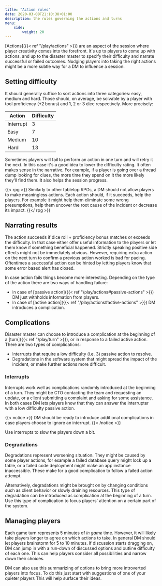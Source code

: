 ```yaml
---
title: "Action rules"
date: 2020-03-08T21:10:38+01:00
description: the rules governing the actions and turns
menu:
    side:
        weight: 20
---
```

[Actions]({{< ref "/play/actions" >}}) are an aspect of the session where player creativity comes into the forefront. It's up to players to come up with actions, and up to the disaster master to specify their difficulty and narrate successful or failed outcomes. Nudging players into taking the right actions might be a more subtle way for a DM to influence a session.
<!--more-->

## Setting difficulty

It should generally suffice to sort actions into three categories: easy, medium and hard. Those should, on average, be solvable by a player with tool proficiency (+2 bonus) and 1, 2 or 3 dice respectively. More precisely:

|Action   |Difficulty|
|---------|----------|
|Interrupt|3         |
|Easy     |7         |
|Medium   |10        |
|Hard     |13        |

Sometimes players will fail to perform an action in one turn and will retry it the next. In this case it's a good idea to lower the difficulty rating. It often makes sense in the narrative. For example, if a player is going over a thread dump looking for clues, the more time they spend on it the more likely they'll find them. It also helps the session progress.

{{< rpg >}}
Similarly to other tabletop RPGs, a DM should not allow players to make meaningless actions. Each action should, if it succeeds, help the players. For example it might help them eliminate some wrong presumptions, help them uncover the root cause of the incident or decrease its impact.
{{</ rpg >}}

## Narrating results

The action succeeds if dice roll + proficiency bonus matches or exceeds the difficulty. In that case either offer useful information to the players or let them know if something beneficial happened. Strictly speaking positive side effects might not be immediately obvious. However, requiring extra action on the next turn to confirm a previous action worked is bad for pacing. Oftentimes a successful action can be hinted by letting players know that some error based alert has closed.

In case action fails things become more interesting. Depending on the type of the action there are two ways of handling failure:

* In case of [passive action]({{< ref "/play/actions#passive-actions" >}})  DM just withholds information from players.
* In case of [active action]({{< ref "/play/actions#active-actions" >}}) DM introduces a complication.

## Complications

Disaster master can choose to introduce a complication at the beginning of a [turn]({{< ref "/play/turn" >}}), or in response to a failed active action. There are two types of complications:

* Interrupts that require a low difficulty (i.e. 3) passive action to resolve.
* Degradations in the software system that might spread the impact of the incident, or make further actions more difficult.

### Interrupts

Interrupts work well as complications randomly introduced at the beginning of a turn. They might be CTO contacting the team and requesting an update, or a client submitting a complaint and asking for some assistance. In both cases DM lets players know that they can answer the interrupter with a low difficulty passive action.

{{< notice >}}
DM should be ready to introduce additional complications in case players choose to ignore an interrupt.
{{< /notice >}}

Use interrupts to slow the players down a bit.

### Degradations

Degradations represent worsening situation. They might be caused by some player actions, for example a failed database query might lock up a table, or a failed code deployment might make an app instance inaccessible. These make for a good complication to follow a failed action attempt.

Alternatively, degradations might be brought on by changing conditions such as client behavior or slowly draining resources. This type of degradation can be introduced as complication at the beginning of a turn. Use this type of complication to focus players' attention on a certain part of the system.

## Managing players

Each game turn represents 5 minutes of _in game_ time. However, it will likely take players longer to agree on which actions to take. In general DM should let players brainstorm for 5 to 10 minutes. If discussion starts dragging on, DM can jump in with a run-down of discussed options and outline difficulty of each one. This can help players consider all possibilities and narrow down their choices.

DM can also use this summarizing of options to bring more introverted players into focus. To do this just start with suggestions of one of your quieter players This will help surface their ideas.
